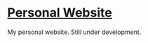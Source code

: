 # [Personal Website](https://heartybp.github.io/Personal-Website/)

My personal website. Still under development.
